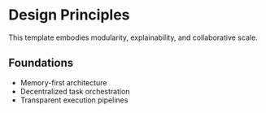 # Design Principles

This template embodies modularity, explainability, and collaborative scale.

## Foundations

- Memory-first architecture
- Decentralized task orchestration
- Transparent execution pipelines